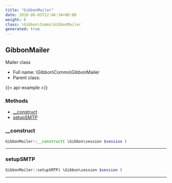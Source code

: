 ```yaml
---
title: "GibbonMailer"
date: 2018-06-03T12:46:34+00:00
weight: 0
class: \Gibbon\Comms\GibbonMailer
generated: true
---
```


## GibbonMailer

Mailer class



* Full name: \Gibbon\Comms\GibbonMailer
* Parent class: 

{{< api-example >}} 



### Methods

- [__construct](#__construct)
- [setupSMTP](#setupsmtp)




### __construct



```php
GibbonMailer::__construct( \Gibbon\session $session )
```









---

### setupSMTP



```php
GibbonMailer::setupSMTP( \Gibbon\session $session )
```









---

